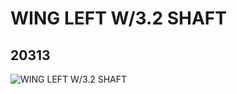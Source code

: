 # WING LEFT W/3.2 SHAFT
## 20313
![WING LEFT W/3.2 SHAFT](https://lc-www-live-s.legocdn.com/media/bricks/5/2/6114603.jpg)